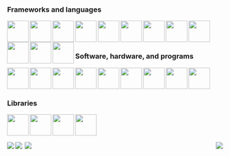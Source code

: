 <div>
  <div>
  
  ### Frameworks and languages
  <a href="https://angular.dev/"><img align="left" width="50px" src="https://cdn.jsdelivr.net/gh/devicons/devicon/icons/angularjs/angularjs-original.svg" /></a>
  <a href="https://dotnet.microsoft.com/en-us/apps/aspnet/web-apps/blazor"><img align="left" width="50px" src="https://cdn.jsdelivr.net/gh/devicons/devicon@latest/icons/blazor/blazor-original.svg" /></a>
  <a href="https://dotnet.microsoft.com/en-us/apps/aspnet"><img align="left" width="50px" src="https://cdn.jsdelivr.net/gh/devicons/devicon@latest/icons/dotnetcore/dotnetcore-original.svg" /></a>
  <a href="https://getbootstrap.com/"><img align="left" width="50px" src="https://cdn.jsdelivr.net/gh/devicons/devicon@latest/icons/bootstrap/bootstrap-original.svg" /></a>
  <a href="https://dotnet.microsoft.com/en-us/languages/csharp"><img align="left" width="50px" src="https://cdn.jsdelivr.net/gh/devicons/devicon/icons/csharp/csharp-original.svg" /></a>
  <a href="https://www.java.com/en/"><img align="left" width="50px" src="https://cdn.jsdelivr.net/gh/devicons/devicon/icons/java/java-original.svg" /></a>
  <a href="https://www.python.org/"><img align="left" width="50px" src="https://cdn.jsdelivr.net/gh/devicons/devicon/icons/python/python-original.svg" /></a>
  <a href="https://www.typescriptlang.org/"><img align="left" width="50px" src="https://cdn.jsdelivr.net/gh/devicons/devicon@latest/icons/typescript/typescript-original.svg" /></a>
  <a href="https://www.javascript.com/"><img align="left" width="50px" src="https://cdn.jsdelivr.net/gh/devicons/devicon/icons/javascript/javascript-original.svg" /></a>
  <a href="https://en.wikipedia.org/wiki/HTML"><img align="left" width="50px" src="https://cdn.jsdelivr.net/gh/devicons/devicon/icons/html5/html5-original.svg" /></a>
  <a href="https://en.wikipedia.org/wiki/CSS"><img align="left" width="50px" src="https://cdn.jsdelivr.net/gh/devicons/devicon/icons/css3/css3-original.svg" /></a>
  <a href="https://sass-lang.com/"><img align="left" width="50px" src="https://cdn.jsdelivr.net/gh/devicons/devicon/icons/sass/sass-original.svg" /></a>
  <br />
  <br />
  
  </div>
  
  #
  
  <div>
  
  ### Software, hardware, and programs
  <a href="https://code.visualstudio.com/"><img align="left" width="50px" src="https://cdn.jsdelivr.net/gh/devicons/devicon@latest/icons/vscode/vscode-original.svg" /></a>
  <a href="https://visualstudio.microsoft.com/"><img align="left" width="50px" src="https://cdn.jsdelivr.net/gh/devicons/devicon@latest/icons/visualstudio/visualstudio-original.svg" /></a>
  <a href="https://www.jetbrains.com/"><img align="left" width="50px" src="https://cdn.jsdelivr.net/gh/devicons/devicon/icons/jetbrains/jetbrains-original.svg" /></a>
  <a href="https://github.com/"><img align="left" width="50px" src="https://cdn.jsdelivr.net/gh/devicons/devicon@latest/icons/github/github-original.svg" /></a>
  <a href="https://git-scm.com/"><img align="left" width="50px" src="https://cdn.jsdelivr.net/gh/devicons/devicon/icons/git/git-original.svg" /></a>
  <a href="https://about.gitlab.com/"><img align="left" width="50px" src="https://cdn.jsdelivr.net/gh/devicons/devicon/icons/gitlab/gitlab-original.svg" /></a>
  <a href="https://www.gnu.org/software/bash/"><img align="left" width="50px" src="https://cdn.jsdelivr.net/gh/devicons/devicon@latest/icons/bash/bash-original.svg" /></a>
  <a href="https://www.chiark.greenend.org.uk/~sgtatham/putty/latest.html"><img align="left" width="50px" src="https://cdn.jsdelivr.net/gh/devicons/devicon@latest/icons/putty/putty-original.svg" /></a>
  <a href="https://www.raspberrypi.com/"><img align="left" width="50px" src="https://cdn.jsdelivr.net/gh/devicons/devicon@latest/icons/raspberrypi/raspberrypi-original.svg" /></a>
  <br />
  <br />
  
  </div>

  #
  
  ### Libraries
  
  <a href="https://material.angular.io/"><img align="left" width="50px" src="https://cdn.jsdelivr.net/gh/devicons/devicon@latest/icons/angularmaterial/angularmaterial-original.svg" /></a>
  <a href="https://rxjs.dev/"><img align="left" width="50px" src="https://cdn.jsdelivr.net/gh/devicons/devicon@latest/icons/rxjs/rxjs-original.svg" /></a>
  <a href="https://jquery.com/"><img align="left" width="50px" src="https://cdn.jsdelivr.net/gh/devicons/devicon@latest/icons/jquery/jquery-plain-wordmark.svg" /></a>
  <a href="https://discord.js.org/"><img align="left" width="50px" src="https://cdn.jsdelivr.net/gh/devicons/devicon@latest/icons/discordjs/discordjs-original.svg" /></a>
  <br />
  <br />
  
  </div>

  <br/>

  <div>
    <img align="left" src="https://github-readme-stats.vercel.app/api/top-langs/?username=Jocelyn409&theme=transparent&layout=donut&hide_border=true&hide=Javascript,CSS,HTML,Racket,Makefile&custom_title=Most&nbsp;Used&nbsp;Languages" />
    <img align="right" src="https://github-readme-stats.vercel.app/api/top-langs/?username=Jocelyn409&theme=transparent&layout=donut&hide_border=true&hide=Java,Python,C,Racket,Makefile,c%23&custom_title=Most&nbsp;Used&nbsp;Web&nbsp;Languages" />
  </div>
  
  <div style="display: flex; flex-direction: row;">
    <a href="https://github.com/Jocelyn409/Assembly-Compiler"><img align="left" src="https://github-readme-stats.vercel.app/api/pin/?username=Jocelyn409&repo=Assembly-Compiler&theme=transparent&border_color=30363d" /></a>
    <a href="https://github.com/Jocelyn409/Shank-Interpreter"><img align="right" src="https://github-readme-stats.vercel.app/api/pin/?username=Jocelyn409&repo=Shank-Interpreter&theme=transparent&border_color=30363d" /></a>
  </div>
  
</div>
